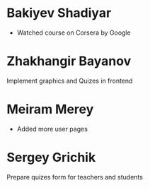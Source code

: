 # Bakiyev Shadiyar
* Watched course on Corsera by Google
# Zhakhangir Bayanov
Implement graphics and Quizes in frontend	
# Meiram Merey
* Added more user pages
# Sergey Grichik 
Prepare quizes form for teachers and students
